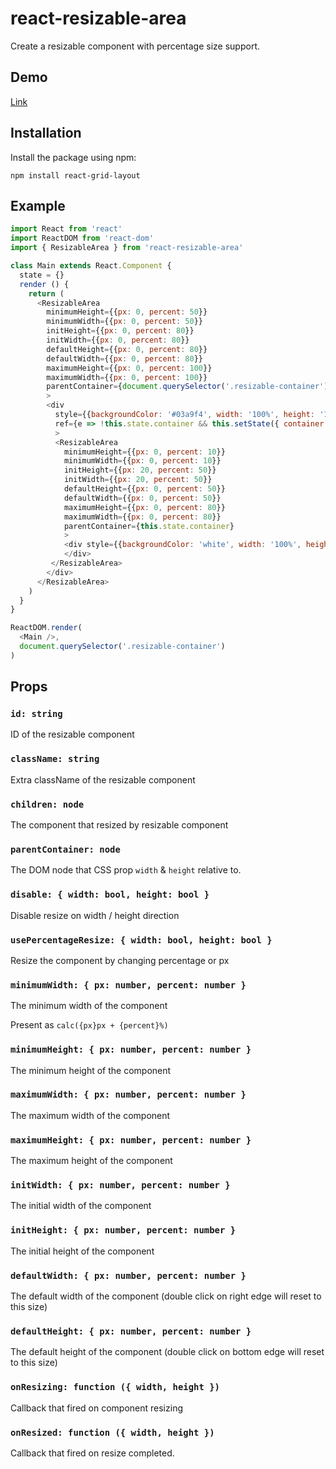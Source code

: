 # react-resizable-area

Create a resizable component with percentage size support.

## Demo

[Link](https://kochiyaocean.github.io/react-resizable-area/demo/)

## Installation
Install the package using npm:

```
npm install react-grid-layout
```

## Example

```javascript
import React from 'react'
import ReactDOM from 'react-dom'
import { ResizableArea } from 'react-resizable-area'

class Main extends React.Component {
  state = {}
  render () {
    return (
      <ResizableArea
        minimumHeight={{px: 0, percent: 50}}
        minimumWidth={{px: 0, percent: 50}}
        initHeight={{px: 0, percent: 80}}
        initWidth={{px: 0, percent: 80}}
        defaultHeight={{px: 0, percent: 80}}
        defaultWidth={{px: 0, percent: 80}}
        maximumHeight={{px: 0, percent: 100}}
        maximumWidth={{px: 0, percent: 100}}
        parentContainer={document.querySelector('.resizable-container')}
        >
        <div
          style={{backgroundColor: '#03a9f4', width: '100%', height: '100%'}}
          ref={e => !this.state.container && this.setState({ container: e })}
          >
          <ResizableArea
            minimumHeight={{px: 0, percent: 10}}
            minimumWidth={{px: 0, percent: 10}}
            initHeight={{px: 20, percent: 50}}
            initWidth={{px: 20, percent: 50}}
            defaultHeight={{px: 0, percent: 50}}
            defaultWidth={{px: 0, percent: 50}}
            maximumHeight={{px: 0, percent: 80}}
            maximumWidth={{px: 0, percent: 80}}
            parentContainer={this.state.container}
            >
            <div style={{backgroundColor: 'white', width: '100%', height: '100%'}}>
            </div>
         </ResizableArea>
        </div>
      </ResizableArea>
    )
  }
}

ReactDOM.render(
  <Main />,
  document.querySelector('.resizable-container')
)
```

## Props

### `id: string`

ID of the resizable component

### `className: string`

Extra className of the resizable component

### `children: node`

The component that resized by resizable component

### `parentContainer: node`

The DOM node that CSS prop `width` & `height` relative to.

### `disable: { width: bool, height: bool }`

Disable resize on width / height direction

### `usePercentageResize: { width: bool, height: bool }`

Resize the component by changing percentage or px

### `minimumWidth: { px: number, percent: number }`

The minimum width of the component

Present as `calc({px}px + {percent}%)`

### `minimumHeight: { px: number, percent: number }`

The minimum height of the component

### `maximumWidth: { px: number, percent: number }`

The maximum width of the component

### `maximumHeight: { px: number, percent: number }`

The maximum height of the component

### `initWidth: { px: number, percent: number }`

The initial width of the component

### `initHeight: { px: number, percent: number }`

The initial height of the component

### `defaultWidth: { px: number, percent: number }`

The default width of the component (double click on right edge will reset to this size)

### `defaultHeight: { px: number, percent: number }`

The default height of the component (double click on bottom edge will reset to this size)

### `onResizing: function ({ width, height })`

Callback that fired on component resizing

### `onResized: function ({ width, height })`

Callback that fired on resize completed.
